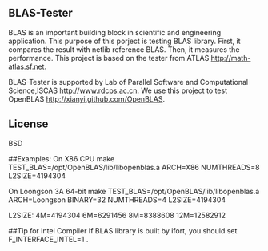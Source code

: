 ## BLAS-Tester
BLAS is an important building block in scientific and engineering application. This purpose of this porject is testing BLAS library. First, it compares the result with netlib reference BLAS. Then, it measures the performance. This project is based on the tester from ATLAS <http://math-atlas.sf.net>.

BLAS-Tester is supported by Lab of Parallel Software and Computational Science,ISCAS <http://www.rdcps.ac.cn>. We use this project to test OpenBLAS <http://xianyi.github.com/OpenBLAS>.

## License
  BSD

##Examples:
On X86 CPU
make TEST_BLAS=/opt/OpenBLAS/lib/libopenblas.a ARCH=X86 NUMTHREADS=8 L2SIZE=4194304

On Loongson 3A 64-bit
make TEST_BLAS=/opt/OpenBLAS/lib/libopenblas.a ARCH=Loongson BINARY=32 NUMTHREADS=4 L2SIZE=4194304

L2SIZE: 4M=4194304 6M=6291456 8M=8388608 12M=12582912

##Tip for Intel Compiler
If BLAS library is built by ifort, you should set F_INTERFACE_INTEL=1 .

